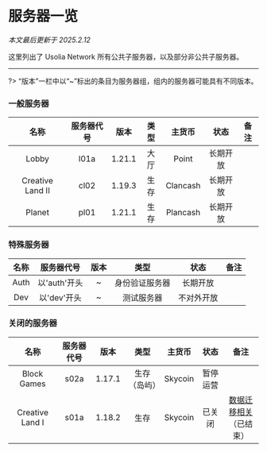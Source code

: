 # 服务器一览

*本文最后更新于 2025.2.12*

这里列出了 Usolia Network 所有公共子服务器，以及部分非公共子服务器。

---------

?> “版本”一栏中以“~”标出的条目为服务器组，组内的服务器可能具有不同版本。

### 一般服务器

|   名称  |   服务器代号  | 版本 |  类型 | 主货币  |  状态 | 备注 |
| :-: | :-: | :-: | :-: |  :-: |   :-: |   :-: |
|  Lobby   |  l01a   |  1.21.1  |   大厅   |  Point | 长期开放  | | 
|  Creative Land II  |  cl02 | 1.19.3   |  生存 | Clancash |  长期开放   |  | 
|  Planet   |  pl01   | 1.21.1  |   生存  | Plancash | 长期开放  |  | 


### 特殊服务器

| 名称 | 服务器代号 | 版本 |    类型    |   状态   | 备注 |
|:----:|:----------:|:----:|:----------:|:--------:|:----:|
| Auth |   以'auth'开头   |   ~   | 身份验证服务器 | 长期开放 |      |
| Dev  |    以'dev'开头   |   ~   | 测试服务器 |  不对外开放  |      |

### 关闭的服务器

|   名称  |   服务器代号  | 版本 |  类型 | 主货币  |  状态 | 备注 |
| :-: | :-: | :-: | :-: |  :-: |   :-: |   :-: |
|  Block Games   | s02a |  1.17.1   |  生存（岛屿）| Skycoin |   暂停运营  |  | 
|  Creative Land I  |  s01a | 1.18.2   |  生存 | Skycoin |  已关闭   | [数据迁移相关](https://usolia.net/threads/252/)<br>（已结束） | 
